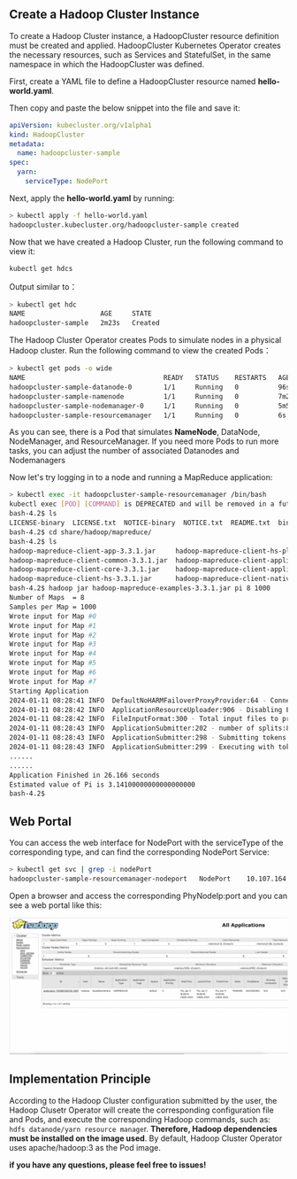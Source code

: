 ## Create a Hadoop Cluster Instance

To create a Hadoop Cluster instance, a HadoopCluster resource definition must be created and applied. HadoopCluster Kubernetes Operator creates the necessary resources, such as Services and StatefulSet, in the same namespace in which the HadoopCluster was defined.

First, create a YAML file to define a HadoopCluster resource named **hello-world.yaml**.

Then copy and paste the below snippet into the file and save it:

```yaml
apiVersion: kubecluster.org/v1alpha1
kind: HadoopCluster
metadata:
  name: hadoopcluster-sample
spec:
  yarn:
    serviceType: NodePort
```

Next, apply the **hello-world.yaml** by running:

```bash
> kubectl apply -f hello-world.yaml                                                                                   
hadoopcluster.kubecluster.org/hadoopcluster-sample created
```

Now that we have created a Hadoop Cluster, run the following command to view it:

```bash
kubectl get hdcs
```

Output similar to：

```bash
> kubectl get hdc                                             
NAME                   AGE     STATE
hadoopcluster-sample   2m23s   Created
```

The Hadoop Cluster Operator creates Pods to simulate nodes in a physical Hadoop cluster. Run the following command to view the created Pods：

```bash
> kubectl get pods -o wide
NAME                                   READY   STATUS    RESTARTS   AGE     IP               NODE   NOMINATED NODE   READINESS GATES
hadoopcluster-sample-datanode-0        1/1     Running   0          96s     10.244.0.100     k8s    <none>           <none>
hadoopcluster-sample-namenode          1/1     Running   0          7m25s   10.244.0.96      k8s    <none>           <none>
hadoopcluster-sample-nodemanager-0     1/1     Running   0          5m55s   10.244.0.99      k8s    <none>           <none>
hadoopcluster-sample-resourcemanager   1/1     Running   0          6s      10.244.0.101     k8s    <none>           <none>
```

As you can see, there is a Pod that simulates **NameNode**, DataNode, NodeManager, and ResourceManager. If you need more Pods to run more tasks, you can adjust the number of associated Datanodes and Nodemanagers

Now let's try logging in to a node and running a MapReduce application:
```bash
> kubectl exec -it hadoopcluster-sample-resourcemanager /bin/bash
kubectl exec [POD] [COMMAND] is DEPRECATED and will be removed in a future version. Use kubectl exec [POD] -- [COMMAND] instead.
bash-4.2$ ls
LICENSE-binary  LICENSE.txt  NOTICE-binary  NOTICE.txt  README.txt  bin  etc  include  lib  libexec  licenses-binary  sbin  share
bash-4.2$ cd share/hadoop/mapreduce/
bash-4.2$ ls         
hadoop-mapreduce-client-app-3.3.1.jar     hadoop-mapreduce-client-hs-plugins-3.3.1.jar       hadoop-mapreduce-client-shuffle-3.3.1.jar   lib-examples
hadoop-mapreduce-client-common-3.3.1.jar  hadoop-mapreduce-client-applicationclient-3.3.1-tests.jar  hadoop-mapreduce-client-uploader-3.3.1.jar  sources
hadoop-mapreduce-client-core-3.3.1.jar    hadoop-mapreduce-client-applicationclient-3.3.1.jar        hadoop-mapreduce-examples-3.3.1.jar
hadoop-mapreduce-client-hs-3.3.1.jar      hadoop-mapreduce-client-nativetask-3.3.1.jar       jdiff
bash-4.2$ hadoop jar hadoop-mapreduce-examples-3.3.1.jar pi 8 1000
Number of Maps  = 8
Samples per Map = 1000
Wrote input for Map #0
Wrote input for Map #1
Wrote input for Map #2
Wrote input for Map #3
Wrote input for Map #4
Wrote input for Map #5
Wrote input for Map #6
Wrote input for Map #7
Starting Application
2024-01-11 08:28:41 INFO  DefaultNoHARMFailoverProxyProvider:64 - Connecting to ResourceManager at hadoopcluster-sample-resourcemanager/10.244.0.101:8032
2024-01-11 08:28:42 INFO  ApplicationResourceUploader:906 - Disabling Erasure Coding for path: /tmp/hadoop-yarn/staging/hadoop/.staging/application_1704961336749_0001
2024-01-11 08:28:42 INFO  FileInputFormat:300 - Total input files to process : 8
2024-01-11 08:28:43 INFO  ApplicationSubmitter:202 - number of splits:8
2024-01-11 08:28:43 INFO  ApplicationSubmitter:298 - Submitting tokens for application: application_1704961336749_0001
2024-01-11 08:28:43 INFO  ApplicationSubmitter:299 - Executing with tokens: []
......
......
Application Finished in 26.166 seconds
Estimated value of Pi is 3.14100000000000000000
bash-4.2$ 
```

## Web Portal
You can access the web interface for NodePort with the serviceType of the corresponding type, and can find the corresponding NodePort Service:
```bash
> kubectl get svc | grep -i nodePort
hadoopcluster-sample-resourcemanager-nodeport   NodePort    10.107.164.217   <none>        8088:31505/TCP                        18m
```

Open a browser and access the corresponding PhyNodeIp:port and you can see a web portal like this:

![Hadoop-Web-Portal](images/hadoop-web.png)

## Implementation Principle

According to the Hadoop Cluster configuration submitted by the user, the Hadoop Clusetr Operator will create the corresponding configuration file and Pods, and execute the corresponding Hadoop commands, such as: `hdfs datanode/yarn resource manage`r. **Therefore, Hadoop dependencies must be installed on the image used**. By default, Hadoop Cluster Operator uses apache/hadoop:3 as the Pod image.

**if you have any questions, please feel free to issues!**